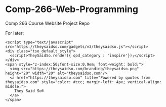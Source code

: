 # Comp-266-Web-Programming

Comp 266 Course Website Project Repo

For later:

    <script type="text/javascript" src="https://theysaidso.com/gadgets/v3/theysaidso.js"></script>
    <div class="tso_default_style">
      <script>TheySaidSo.render({ qod_category : 'inspire'});</script>
    </div>
    <span style="z-index:50;font-size:0.9em; font-weight: bold;">
      <img src="https://theysaidso.com/branding/theysaidso.png" height="20" width="20" alt="theysaidso.com"/>
      <a href="https://theysaidso.com" title="Powered by quotes from theysaidso.com" style="color: #ccc; margin-left: 4px; vertical-align: middle;">
        They Said So®
      </a>
    </span>